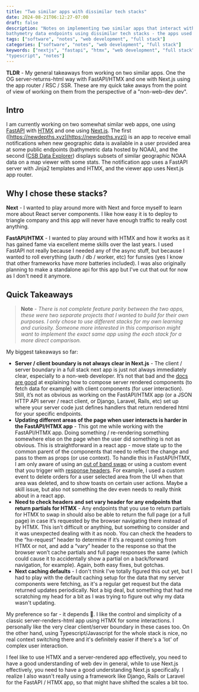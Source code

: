 ```yaml
---
title: "Two similar apps with dissimilar tech stacks"
date: 2024-08-21T06:12:27-07:00
draft: false
description: "Notes on implementing two similar apps that interact with NOAA
bathymetry data endpoints using dissimilar tech stacks - the apps used FastAPI/HTMX and Next.js, respectively."
tags: ["software", "notes", "web development", "full stack"]
categories: ["software", "notes", "web development", "full stack"]
keywords: ["nextjs", "fastapi", "htmx", "web development", "full stack", 
"typescript", "notes"]
---
```


**TLDR** - My general takeaways from working on two similar apps. One the OG 
server-returns-html way with FastAPI/HTMX and one with Next.js using the app 
router / RSC / SSR. These are my quick take aways from the point of view of 
working on them from the perspective of a "non-web-dev dev".

## Intro
I am currently working on two somewhat similar web apps, one using
[FastAPI](https://fastapi.tiangolo.com/) with [HTMX](https://htmx.org/) and one
using [Next.js](https://nextjs.org/). The first
([https://newdepths.xyz](https://newdepths.xyz)) is an app to receive email
notifications when new geographic data is available in a user provided area at
some public endpoints (bathymetric data hosted by NOAA), and the second ([CSB
Data Explorer](https://mycsb.farsounder.com)) displays subsets of similar
geographic NOAA data on a map viewer with some stats. The notification app uses
a FastAPI server with Jinja2 templates and HTMX, and the viewer app uses Next.js
app router.

## Why I chose these stacks?
**Next** - I wanted to play around more with Next and force myself to learn more
about React server components. I like how easy it is to deploy to triangle
company and this app will never have enough traffic to really cost anything.

**FastAPI/HTMX** - I wanted to play around with HTMX and how it works as it has
gained fame via excellent meme skills over the last years. I used FastAPI not
really because I needed any of the async stuff, but because I wanted to roll
everything (auth / db / worker, etc) for funsies (yes I know that other
frameworks have *more* batteries included). I was also originally planning to
make a standalone api for this app but I've cut that out for now as I don't need
it anymore.


## Quick Takeaways

> **Note** - *There is not complete feature parity between the two apps, these
were two separate projects that I wanted to build for their own purposes. I only
chose to use different stacks for my own learning and curiosity. Someone more
interested in this comparison might want to implement the exact same app using
the each stack for a more direct comparison.*

My biggest takeaways so far:
* **Server / client boundary is not always clear in Next.js** - The
client / server boundary in a full stack next app is just not always immediately
clear, especially to a non-web developer. It’s not that bad and the [docs are
good](https://nextjs.org/docs/app/building-your-application/rendering/composition-patterns)
at explaining how to compose server rendered components (to fetch data for
example) with client components (for user interaction). Still, it’s not as
obvious as working on the FastAPI/HTMX app (or a JSON HTTP API server / react
client, or Django, Laravel, Rails, etc) set up where your server code just
defines handlers that return rendered html for your specific endpoints.
* **Updating different areas of the page when user interacts is harder in the FastAPI/HTMX app** -
This got me while working with the FastAPI/HTMX app. Doing something /
re-rendering something somewhere else on the page when the user did something is
not as obvious. This is straightforward in a react app - move state up to the
common parent of the components that need to reflect the change and pass to them
as props (or use context). To handle this in FastAPI/HTMX, I am only aware of
using an [out of band swap](https://htmx.org/attributes/hx-swap-oob/) or using a
custom event that you trigger with [response
headers](https://htmx.org/headers/hx-trigger/). For example, I used a custom
event to delete orders for a user selected area from the UI when that area was
deleted, and to show toasts on certain user actions. Maybe a skill issue, but
also not something the dev even needs to really think about in a react app.  
* **Need to check headers and set vary header for any endpoints that return
partials for HTMX** - Any endpoints that you use to return partials for HTMX to
swap in should also be able to return the full page (or a full page) in case
it’s requested by the browser navigating there instead of by HTMX. This isn’t
difficult or anything, but something to consider and it was unexpected dealing
with it as noob. You can check the headers to the “hx-request” header to
determine if it’s a request coming from HTMX or not, and add a “vary” header to
the response so that the browser won’t cache partials and full page responses
the same (which could cause it to accidentally show a partial on a back/forward
navigation, for example). Again, both easy fixes, but gotchas.
* **Next caching defaults** - I don't think I've totally figured this out yet,
but I had to play with the default caching setup for the data that my server
components were fetching, as it's a regular get request but the data returned
updates periodically. Not a big deal, but something that had me scratching my
head for a bit as I was trying to figure out why my data wasn't updating.

My preference so far - it depends 🤣. I like the control and simplicity of a
classic server-renders-html app using HTMX for some interactions. I personally
like the very clear client/server boundary in these cases too. On the other
hand, using Typescript/Javascript for the whole stack is nice, no real context
switching there and it's definitely easier if there's a 'lot' of complex user
interaction. 

I feel like to use HTMX and a server-rendered app effectively, you need to have
a good understanding of web dev in general, while to use Next.js effectively,
you need to have a good understanding Next.js specifically. I realize I also
wasn't really using a framework like Django, Rails or Laravel for the FastAPI /
HTMX app, so that might have shifted the scales a bit too.